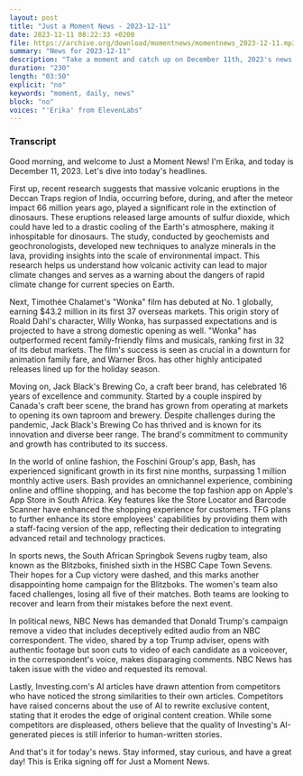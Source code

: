 ```yaml
---
layout: post
title: "Just a Moment News - 2023-12-11"
date: 2023-12-11 08:22:33 +0200
file: https://archive.org/download/momentnews/momentnews_2023-12-11.mp3
summary: "News for 2023-12-11"
description: "Take a moment and catch up on December 11th, 2023's news."
duration: "230"
length: "03:50"
explicit: "no"
keywords: "moment, daily, news"
block: "no"
voices: "'Erika' from ElevenLabs"
---
```


### Transcript

Good morning, and welcome to Just a Moment News! I'm Erika, and today is December 11, 2023. Let's dive into today's headlines.

First up, recent research suggests that massive volcanic eruptions in the Deccan Traps region of India, occurring before, during, and after the meteor impact 66 million years ago, played a significant role in the extinction of dinosaurs. These eruptions released large amounts of sulfur dioxide, which could have led to a drastic cooling of the Earth's atmosphere, making it inhospitable for dinosaurs. The study, conducted by geochemists and geochronologists, developed new techniques to analyze minerals in the lava, providing insights into the scale of environmental impact. This research helps us understand how volcanic activity can lead to major climate changes and serves as a warning about the dangers of rapid climate change for current species on Earth.

Next, Timothée Chalamet's "Wonka" film has debuted at No. 1 globally, earning $43.2 million in its first 37 overseas markets. This origin story of Roald Dahl's character, Willy Wonka, has surpassed expectations and is projected to have a strong domestic opening as well. "Wonka" has outperformed recent family-friendly films and musicals, ranking first in 32 of its debut markets. The film's success is seen as crucial in a downturn for animation family fare, and Warner Bros. has other highly anticipated releases lined up for the holiday season.

Moving on, Jack Black's Brewing Co, a craft beer brand, has celebrated 16 years of excellence and community. Started by a couple inspired by Canada's craft beer scene, the brand has grown from operating at markets to opening its own taproom and brewery. Despite challenges during the pandemic, Jack Black's Brewing Co has thrived and is known for its innovation and diverse beer range. The brand's commitment to community and growth has contributed to its success.

In the world of online fashion, the Foschini Group's app, Bash, has experienced significant growth in its first nine months, surpassing 1 million monthly active users. Bash provides an omnichannel experience, combining online and offline shopping, and has become the top fashion app on Apple's App Store in South Africa. Key features like the Store Locator and Barcode Scanner have enhanced the shopping experience for customers. TFG plans to further enhance its store employees' capabilities by providing them with a staff-facing version of the app, reflecting their dedication to integrating advanced retail and technology practices.

In sports news, the South African Springbok Sevens rugby team, also known as the Blitzboks, finished sixth in the HSBC Cape Town Sevens. Their hopes for a Cup victory were dashed, and this marks another disappointing home campaign for the Blitzboks. The women's team also faced challenges, losing all five of their matches. Both teams are looking to recover and learn from their mistakes before the next event.

In political news, NBC News has demanded that Donald Trump's campaign remove a video that includes deceptively edited audio from an NBC correspondent. The video, shared by a top Trump adviser, opens with authentic footage but soon cuts to video of each candidate as a voiceover, in the correspondent's voice, makes disparaging comments. NBC News has taken issue with the video and requested its removal.

Lastly, Investing.com's AI articles have drawn attention from competitors who have noticed the strong similarities to their own articles. Competitors have raised concerns about the use of AI to rewrite exclusive content, stating that it erodes the edge of original content creation. While some competitors are displeased, others believe that the quality of Investing's AI-generated pieces is still inferior to human-written stories.

And that's it for today's news. Stay informed, stay curious, and have a great day! This is Erika signing off for Just a Moment News.
